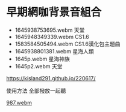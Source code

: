 # 早期網咖背景音組合

+ 1645938753695.webm 天堂
+ 1645948349339.webm CS1.6
+ 1583584505494.webm CS1.6漢化包主題曲
+ 1645938801381.webm 星海人類
+ 1645p.webm 星海神族
+ 1645p2.webm 天堂


https://kisland291.github.io/220617/

使用方法
全部撥放一起聽


[987.webm](https://github.com/user-attachments/assets/951a906d-7939-40e7-a6b7-221d41bad2be)
